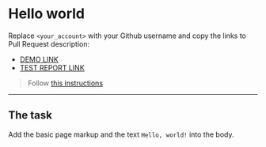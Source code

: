 # Hello world

Replace `<your_account>` with your Github username and copy the links to Pull Request description:

- [DEMO LINK](https://ivanchenko-kirill.github.io/layout_hello-world/)
- [TEST REPORT LINK](https://ivanchenko-kirill.github.io/layout_hello-world/report/html_report/)

> Follow [this instructions](https://github.com/mate-academy/layout_task-guideline#how-to-solve-the-layout-tasks-on-github)

---

## The task

Add the basic page markup and the text `Hello, world!` into the body.
